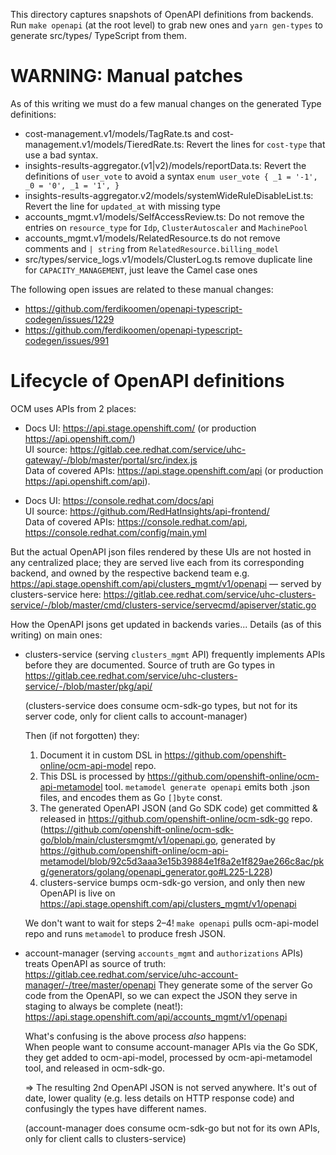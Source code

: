 This directory captures snapshots of OpenAPI definitions from backends.
Run `make openapi` (at the root level) to grab new ones and `yarn gen-types` to generate src/types/ TypeScript from them.

# WARNING: Manual patches

As of this writing we must do a few manual changes on the generated Type definitions:

- cost-management.v1/models/TagRate.ts and cost-management.v1/models/TieredRate.ts: Revert the lines for `cost-type` that use a bad syntax.
- insights-results-aggregator.(v1|v2)/models/reportData.ts: Revert the definitions of `user_vote` to avoid a syntax `enum user_vote { _1 = '-1', _0 = '0', _1 = '1', }`
- insights-results-aggregator.v2/models/systemWideRuleDisableList.ts: Revert the line for `updated_at` with missing type
- accounts_mgmt.v1/models/SelfAccessReview.ts: Do not remove the entries on `resource_type` for `Idp`, `ClusterAutoscaler` and `MachinePool`
- accounts_mgmt.v1/models/RelatedResource.ts do not remove comments and `| string` from `RelatedResource.billing_model`
- src/types/service_logs.v1/models/ClusterLog.ts remove duplicate line for `CAPACITY_MANAGEMENT`, just leave the Camel case ones


The following open issues are related to these manual changes:
- https://github.com/ferdikoomen/openapi-typescript-codegen/issues/1229
- https://github.com/ferdikoomen/openapi-typescript-codegen/issues/991

# Lifecycle of OpenAPI definitions

OCM uses APIs from 2 places:

- Docs UI: https://api.stage.openshift.com/ (or production https://api.openshift.com/)  
  UI source: https://gitlab.cee.redhat.com/service/uhc-gateway/-/blob/master/portal/src/index.js  
  Data of covered APIs: https://api.stage.openshift.com/api (or production https://api.openshift.com/api).

- Docs UI: https://console.redhat.com/docs/api  
  UI source: https://github.com/RedHatInsights/api-frontend/  
  Data of covered APIs: https://console.redhat.com/api, https://console.redhat.com/config/main.yml

But the actual OpenAPI json files rendered by these UIs are not hosted in any centralized place;
they are served live each from its corresponding backend, and owned by the respective backend team e.g.
https://api.stage.openshift.com/api/clusters_mgmt/v1/openapi — served by clusters-service here:
https://gitlab.cee.redhat.com/service/uhc-clusters-service/-/blob/master/cmd/clusters-service/servecmd/apiserver/static.go

How the OpenAPI jsons get updated in backends varies...  Details (as of this writing) on main ones:

- clusters-service (serving `clusters_mgmt` API) frequently implements APIs before they are documented.
  Source of truth are Go types in https://gitlab.cee.redhat.com/service/uhc-clusters-service/-/blob/master/pkg/api/

  (clusters-service does consume ocm-sdk-go types, but not for its server code, only for client calls to account-manager)

  Then (if not forgotten) they:

  1. Document it in custom DSL in https://github.com/openshift-online/ocm-api-model repo.
  2. This DSL is processed by https://github.com/openshift-online/ocm-api-metamodel tool.
     `metamodel generate openapi` emits both .json files, and encodes them as Go `[]byte` const.
  3. The generated OpenAPI JSON (and Go SDK code) get committed & released in https://github.com/openshift-online/ocm-sdk-go repo.
     (https://github.com/openshift-online/ocm-sdk-go/blob/main/clustersmgmt/v1/openapi.go,
     generated by https://github.com/openshift-online/ocm-api-metamodel/blob/92c5d3aaa3e15b39884e1f8a2e1f829ae266c8ac/pkg/generators/golang/openapi_generator.go#L225-L228)
  4. clusters-service bumps ocm-sdk-go version, and only then new OpenAPI is live on
     https://api.stage.openshift.com/api/clusters_mgmt/v1/openapi

  We don't want to wait for steps 2–4!
  `make openapi` pulls ocm-api-model repo and runs `metamodel` to produce fresh JSON.

- account-manager (serving `accounts_mgmt` and `authorizations` APIs) treats OpenAPI as source of truth:
  https://gitlab.cee.redhat.com/service/uhc-account-manager/-/tree/master/openapi
  They generate some of the server Go code from the OpenAPI, so we can expect the JSON they serve in staging to always be complete (neat!):
  https://api.stage.openshift.com/api/accounts_mgmt/v1/openapi

  What's confusing is the above process _also_ happens:  
  When people want to consume account-manager APIs via the Go SDK, they get added to ocm-api-model, processed by ocm-api-metamodel tool, and released in ocm-sdk-go.

  => The resulting 2nd OpenAPI JSON is not served anywhere.
  It's out of date, lower quality (e.g. less details on HTTP response code) and confusingly the types have different names.
  
  (account-manager does consume ocm-sdk-go but not for its own APIs, only for client calls to clusters-service)
